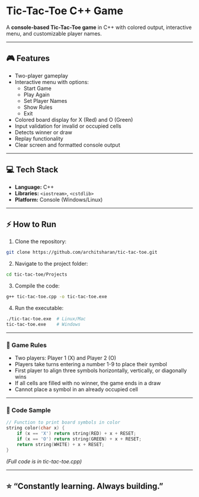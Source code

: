 # Tic-Tac-Toe C++ Game

A **console-based Tic-Tac-Toe game** in C++ with colored output, interactive menu, and customizable player names.  

---

## 🎮 Features

- Two-player gameplay
- Interactive menu with options:
  - Start Game
  - Play Again
  - Set Player Names
  - Show Rules
  - Exit
- Colored board display for X (Red) and O (Green)
- Input validation for invalid or occupied cells
- Detects winner or draw
- Replay functionality
- Clear screen and formatted console output

---

## 💻 Tech Stack

- **Language:** C++
- **Libraries:** `<iostream>`, `<cstdlib>`
- **Platform:** Console (Windows/Linux)

---

## ⚡ How to Run

1. Clone the repository:
```bash
git clone https://github.com/architsharan/tic-tac-toe.git
```

2. Navigate to the project folder:
```bash
cd tic-tac-toe/Projects
```

3. Compile the code:
```bash
g++ tic-tac-toe.cpp -o tic-tac-toe.exe
```

4. Run the executable:
```bash
./tic-tac-toe.exe  # Linux/Mac
tic-tac-toe.exe    # Windows
```

---

### 📜 Game Rules

- Two players: Player 1 (X) and Player 2 (O)
- Players take turns entering a number 1-9 to place their symbol
- First player to align three symbols horizontally, vertically, or diagonally wins
- If all cells are filled with no winner, the game ends in a draw
- Cannot place a symbol in an already occupied cell

---

### 📝 Code Sample
```cpp
// Function to print board symbols in color
string color(char x) {
    if (x == 'X') return string(RED) + x + RESET;
    if (x == 'O') return string(GREEN) + x + RESET;
    return string(WHITE) + x + RESET;
}
```


*(Full code is in tic-tac-toe.cpp)*

---
## ⭐ “Constantly learning. Always building.”
